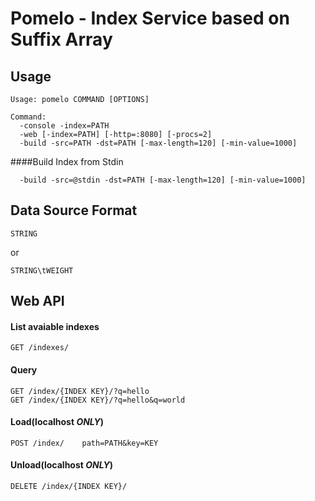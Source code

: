 Pomelo - Index Service based on Suffix Array
============================================


Usage
-----
    Usage: pomelo COMMAND [OPTIONS]

    Command:
      -console -index=PATH
      -web [-index=PATH] [-http=:8080] [-procs=2]
      -build -src=PATH -dst=PATH [-max-length=120] [-min-value=1000]

####Build Index from Stdin

      -build -src=@stdin -dst=PATH [-max-length=120] [-min-value=1000]


Data Source Format
------------------

    STRING

or

    STRING\tWEIGHT


Web API
-------

#### List avaiable indexes

    GET /indexes/

#### Query

    GET /index/{INDEX KEY}/?q=hello
    GET /index/{INDEX KEY}/?q=hello&q=world

#### Load(localhost *ONLY*)

    POST /index/    path=PATH&key=KEY

#### Unload(localhost *ONLY*)

    DELETE /index/{INDEX KEY}/

